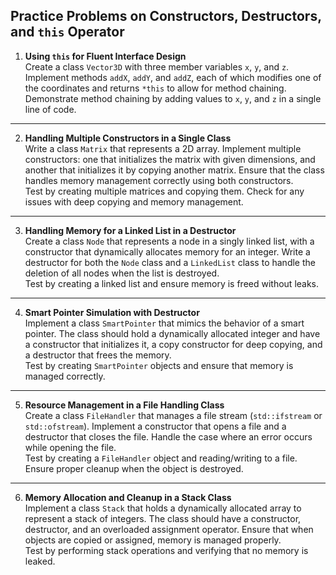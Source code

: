 ## **Practice Problems on Constructors, Destructors, and `this` Operator**

1. **Using `this` for Fluent Interface Design**  
   Create a class `Vector3D` with three member variables `x`, `y`, and `z`. Implement methods `addX`, `addY`, and `addZ`, each of which modifies one of the coordinates and returns `*this` to allow for method chaining.  
   Demonstrate method chaining by adding values to `x`, `y`, and `z` in a single line of code.

---

2. **Handling Multiple Constructors in a Single Class**  
   Write a class `Matrix` that represents a 2D array. Implement multiple constructors: one that initializes the matrix with given dimensions, and another that initializes it by copying another matrix. Ensure that the class handles memory management correctly using both constructors.  
   Test by creating multiple matrices and copying them. Check for any issues with deep copying and memory management.

---

3. **Handling Memory for a Linked List in a Destructor**  
    Create a class `Node` that represents a node in a singly linked list, with a constructor that dynamically allocates memory for an integer. Write a destructor for both the `Node` class and a `LinkedList` class to handle the deletion of all nodes when the list is destroyed.  
    Test by creating a linked list and ensure memory is freed without leaks.

---

4. **Smart Pointer Simulation with Destructor**  
    Implement a class `SmartPointer` that mimics the behavior of a smart pointer. The class should hold a dynamically allocated integer and have a constructor that initializes it, a copy constructor for deep copying, and a destructor that frees the memory.  
    Test by creating `SmartPointer` objects and ensure that memory is managed correctly.

---

5. **Resource Management in a File Handling Class**  
    Create a class `FileHandler` that manages a file stream (`std::ifstream` or `std::ofstream`). Implement a constructor that opens a file and a destructor that closes the file. Handle the case where an error occurs while opening the file.  
    Test by creating a `FileHandler` object and reading/writing to a file. Ensure proper cleanup when the object is destroyed.

---

6. **Memory Allocation and Cleanup in a Stack Class**  
    Implement a class `Stack` that holds a dynamically allocated array to represent a stack of integers. The class should have a constructor, destructor, and an overloaded assignment operator. Ensure that when objects are copied or assigned, memory is managed properly.  
    Test by performing stack operations and verifying that no memory is leaked.
